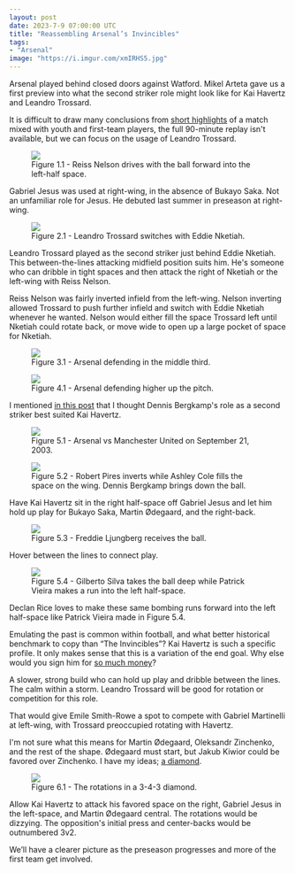 ```yaml
---
layout: post
date: 2023-7-9 07:00:00 UTC
title: "Reassembling Arsenal’s Invincibles"
tags: 
- "Arsenal"
image: "https://i.imgur.com/xmIRHS5.jpg"
---
```


Arsenal played behind closed doors against Watford. Mikel Arteta gave us a first preview into what the second striker role might look like for Kai Havertz and Leandro Trossard.

<!---more--->

It is difficult to draw many conclusions from [short highlights](https://www.arsenal.com/news/highlights-arsenal-1-1-watford) of a match mixed with youth and first-team players, the full 90-minute replay isn't available, but we can focus on the usage of Leandro Trossard.

<figure>
    <img src="https://i.imgur.com/qN9jb6t.jpg">
    <figcaption>Figure 1.1 - Reiss Nelson drives with the ball forward into the left-half space.</figcaption>
</figure>

Gabriel Jesus was used at right-wing, in the absence of Bukayo Saka. Not an unfamiliar role for Jesus. He debuted last summer in preseason at right-wing.

<figure>
    <img src="https://i.imgur.com/xmIRHS5.jpg">
    <figcaption>Figure 2.1 - Leandro Trossard switches with Eddie Nketiah.</figcaption>
</figure>

Leandro Trossard played as the second striker just behind Eddie Nketiah. This between-the-lines attacking midfield position suits him. He's someone who can dribble in tight spaces and then attack the right of Nketiah or the left-wing with Reiss Nelson.

Reiss Nelson was fairly inverted infield from the left-wing. Nelson inverting allowed Trossard to push further infield and switch with Eddie Nketiah whenever he wanted. Nelson would either fill the space Trossard left until Nketiah could rotate back, or move wide to open up a large pocket of space for Nketiah.

<figure>
    <img src="https://i.imgur.com/EqoQjoG.jpg">
    <figcaption>Figure 3.1 - Arsenal defending in the middle third.</figcaption>
</figure>

<figure>
    <img src="https://i.imgur.com/WBoHQsW.jpg">
    <figcaption>Figure 4.1 - Arsenal defending higher up the pitch.</figcaption>
</figure>

I mentioned [in this post](https://tacticsjournal.com/2023/07/05/cesc-fabregas-and-manchester-city-progression-to-a-diamond/) that I thought Dennis Bergkamp's role as a second striker best suited Kai Havertz.

<figure>
    <img src="https://i.imgur.com/EwOUPMF.jpg">
    <figcaption>Figure 5.1 - Arsenal vs Manchester United on September 21, 2003.</figcaption>
</figure>

<figure>
    <img src="https://i.imgur.com/POVbayI.jpg">
    <figcaption>Figure 5.2 - Robert Pires inverts while Ashley Cole fills the space on the wing. Dennis Bergkamp brings down the ball.</figcaption>
</figure>

Have Kai Havertz sit in the right half-space off Gabriel Jesus and let him hold up play for Bukayo Saka, Martin Ødegaard, and the right-back.

<figure>
    <img src="https://i.imgur.com/UEzPXeW.jpg">
    <figcaption>Figure 5.3 - Freddie Ljungberg receives the ball.</figcaption>
</figure>

Hover between the lines to connect play.

<figure>
    <img src="https://i.imgur.com/kI6fqLw.jpg">
    <figcaption>Figure 5.4 - Gilberto Silva takes the ball deep while Patrick Vieira makes a run into the left half-space.</figcaption>
</figure>

Declan Rice loves to make these same bombing runs forward into the left half-space like Patrick Vieira made in Figure 5.4.

Emulating the past is common within football, and what better historical benchmark to copy than “The Invincibles”? Kai Havertz is such a specific profile. It only makes sense that this is a variation of the end goal. Why else would you sign him for [so much money](https://theathletic.com/4619930/2023/06/21/arsenal-transfer-kai-havertz-chelsea/?amp=1)?

A slower, strong build who can hold up play and dribble between the lines. The calm within a storm. Leandro Trossard will be good for rotation or competition for this role.

That would give Emile Smith-Rowe a spot to compete with Gabriel Martinelli at left-wing, with Trossard preoccupied rotating with Havertz.

I'm not sure what this means for Martin Ødegaard, Oleksandr Zinchenko, and the rest of the shape. Ødegaard must start, but Jakub Kiwior could be favored over Zinchenko. I have my ideas; [a diamond](https://tacticsjournal.com/2023/07/06/the-switch-from-box-to-diamond-next-season/).

<figure>
    <img src="https://i.imgur.com/cWhxEtE.jpg">
    <figcaption>Figure 6.1 - The rotations in a 3-4-3 diamond.</figcaption>
</figure>

Allow Kai Havertz to attack his favored space on the right, Gabriel Jesus in the left-space, and Martin Ødegaard central. The rotations would be dizzying. The opposition's initial press and center-backs would be outnumbered 3v2.

We’ll have a clearer picture as the preseason progresses and more of the first team get involved.
